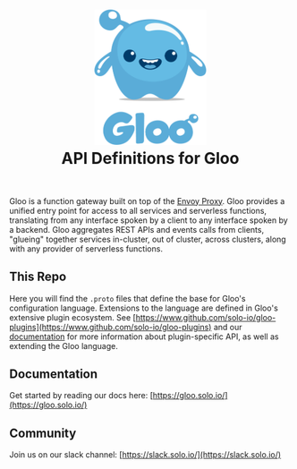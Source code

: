 
<h1 align="center">
    <img src="Gloo-01.png" alt="Gloo" width="200" height="242">
  <br>
  API Definitions for Gloo
</h1>


<h4 align="center"></h4>
<BR>

Gloo is a function gateway built on top of the [Envoy Proxy](https://www.Envoyproxy.io). Gloo provides a unified entry point
for access to all services and serverless functions, translating from any interface spoken by a client to any interface
spoken by a backend. Gloo aggregates REST APIs and events calls from clients, "glueing" together services in-cluster, 
out of cluster, across clusters, along with any provider of serverless functions.

This Repo 
----
Here you will find the `.proto` files that define the base for Gloo's configuration language. Extensions to the language
are defined in Gloo's extensive plugin ecosystem. See [https://www.github.com/solo-io/gloo-plugins](https://www.github.com/solo-io/gloo-plugins)
and our [documentation](https://gloo.solo.io) for more information about plugin-specific API, as well as extending the
Gloo language.

Documentation
-----

Get started by reading our docs here: [https://gloo.solo.io/](https://gloo.solo.io/)

Community
-----
Join us on our slack channel: [https://slack.solo.io/](https://slack.solo.io/)
